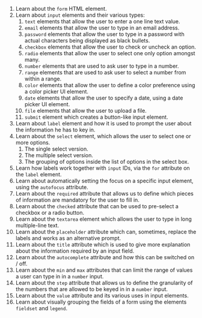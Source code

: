 1. Learn about the `form` HTML element.
2. Learn about `input` elements and their various types:
    1. `text` elements that allow the user to enter a one line text value.
    2. `email` elements that allow the user to type in an email address.
    3. `password` elements that allow the user to type in a password with actual characters being displayed as black bullets.
    4. `checkbox` elements that allow the user to check or uncheck an option.
    5. `radio` elements that allow the user to select one only option amongst many.
    6. `number` elements that are used to ask user to type in a number.
    7. `range` elements that are used to ask user to select a number from within a range.
    8. `color` elements that allow the user to define a color preference using a color picker UI element.
    9. `date` elements that allow the user to specify a date, using a date picker UI element.
    10. `file` elements that allow the user to upload a file.
    11. `submit` element which creates a button-like input element.
3. Learn about `label` element and how it is used to prompt the user about the information he has to key in.
4. Learn about the `select` element, which allows the user to select one or more options.
    1. The single select version.
    2. The multiple select version.
    3. The grouping of options inside the list of options in the select box.
5. Learn how labels work together with `input` IDs, via the `for` attribute on the `label` element.
6. Learn about automatically setting the focus on a specific input element, using the `autofocus` attribute.
7. Learn about the `required` attribute that allows us to define which pieces of information are mandatory for the user to fill in.
8. Learn about the `checked` attribute that can be used to pre-select a checkbox or a radio button.
9. Learn about the `textarea` element which allows the user to type in long multiple-line text.
10. Learn about the `placeholder` attribute which can, sometimes, replace the labels and works as an alternative prompt.
11. Learn about the `title` attribute which is used to give more explanation about the information required by an input field.
12. Learn about the `autocomplete` attribute and how this can be switched on / off.
13. Learn about the `min` and `max` attributes that can limit the range of values a user can type in in a `number` input.
14. Learn about the `step` attribute that allows us to define the granularity of the numbers that are allowed to be keyed in in a `number` input.
15. Learn about the `value` attribute and its various uses in input elements.
16. Learn about visually grouping the fields of a form using the elements `fieldset` and `legend`.